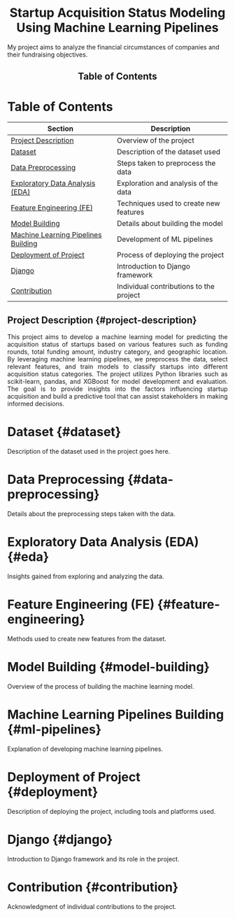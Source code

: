 <div style="text-align: center;">
  <h1>Startup Acquisition Status Modeling Using Machine Learning Pipelines</h1>
</div>
 My project aims to analyze the financial circumstances of companies and their fundraising objectives.

 <div style="text-align: center;">
  <h2>Table of Contents</h2>
 </div>

# Table of Contents

| Section                              | Description                              |
|--------------------------------------|------------------------------------------|
| [Project Description](#project-description) | Overview of the project                   |
| [Dataset](#dataset)                         | Description of the dataset used           |
| [Data Preprocessing](#data-preprocessing)   | Steps taken to preprocess the data        |
| [Exploratory Data Analysis (EDA)](#eda)     | Exploration and analysis of the data      |
| [Feature Engineering (FE)](#feature-engineering) | Techniques used to create new features    |
| [Model Building](#model-building)            | Details about building the model          |
| [Machine Learning Pipelines Building](#ml-pipelines) | Development of ML pipelines                |
| [Deployment of Project](#deployment)        | Process of deploying the project          |
| [Django](#django)                           | Introduction to Django framework          |
| [Contribution](#contribution)               | Individual contributions to the project   |

## Project Description {#project-description}
<div style="text-align: center;">
  <p align="justify"> This project aims to develop a machine learning model for predicting the acquisition status of startups based on various features such as funding rounds, total funding amount, industry category, and 
    geographic location. By leveraging machine learning pipelines, we preprocess the data, select relevant features, and train models to classify startups into different acquisition status categories. The project utilizes 
    Python libraries such as scikit-learn, pandas, and XGBoost for model development and evaluation. The goal is to provide insights into the factors influencing startup acquisition and build a predictive tool that can 
    assist stakeholders in making informed decisions.
</div>

# Dataset {#dataset}

Description of the dataset used in the project goes here.

# Data Preprocessing {#data-preprocessing}

Details about the preprocessing steps taken with the data.

# Exploratory Data Analysis (EDA) {#eda}

Insights gained from exploring and analyzing the data.

# Feature Engineering (FE) {#feature-engineering}

Methods used to create new features from the dataset.

# Model Building {#model-building}

Overview of the process of building the machine learning model.

# Machine Learning Pipelines Building {#ml-pipelines}

Explanation of developing machine learning pipelines.

# Deployment of Project {#deployment}

Description of deploying the project, including tools and platforms used.

# Django {#django}

Introduction to Django framework and its role in the project.

# Contribution {#contribution}

Acknowledgment of individual contributions to the project.





